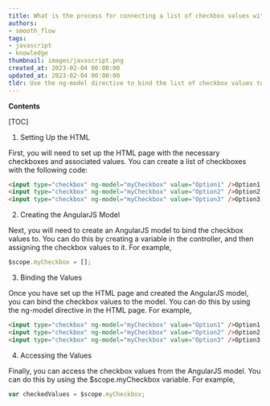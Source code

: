 ```yaml
---
title: What is the process for connecting a list of checkbox values with angularjs?
authors:
- smooth_flow
tags:
- javascript
- knowledge
thumbnail: images/javascript.png
created_at: 2023-02-04 00:00:00
updated_at: 2023-02-04 00:00:00
tldr: Use the ng-model directive to bind the list of checkbox values to a variable in the scope.
---
```


**Contents**

[TOC]

1. Setting Up the HTML 

First, you will need to set up the HTML page with the necessary checkboxes and associated values. You can create a list of checkboxes with the following code:

```html
<input type="checkbox" ng-model="myCheckbox" value="Option1" />Option1
<input type="checkbox" ng-model="myCheckbox" value="Option2" />Option2
<input type="checkbox" ng-model="myCheckbox" value="Option3" />Option3
```

2. Creating the AngularJS Model 

Next, you will need to create an AngularJS model to bind the checkbox values to. You can do this by creating a variable in the controller, and then assigning the checkbox values to it. For example,

```javascript
$scope.myCheckbox = [];
```

3. Binding the Values 

Once you have set up the HTML page and created the AngularJS model, you can bind the checkbox values to the model. You can do this by using the ng-model directive in the HTML page. For example,

```html
<input type="checkbox" ng-model="myCheckbox" value="Option1" />Option1
<input type="checkbox" ng-model="myCheckbox" value="Option2" />Option2
<input type="checkbox" ng-model="myCheckbox" value="Option3" />Option3
```

4. Accessing the Values 

Finally, you can access the checkbox values from the AngularJS model. You can do this by using the $scope.myCheckbox variable. For example,

```javascript
var checkedValues = $scope.myCheckbox;
```
